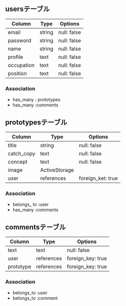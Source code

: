 ## usersテーブル

| Column     | Type   | Options     |
| ---------- | ------ | ----------- |
| email      | string | null: false |
| password   | string | null: false |
| name       | string | null: false |
| profile    | text   | null: false |
| occupation | text   | null: false |
| position   | text   | null: false |

### Association
- has_many : prototypes
- has_many :comments

## prototypesテーブル

| Column     | Type          | Options           |
| ---------- | ------------- | -----------       |
| title      | string        | null: false       |
| catch_copy | text          | null: false       |
| concept    | text          | null: false       |
| image      | ActiveStorage |                   |
| user       | references    | foreign_ket: true |

### Association
- belongs_ to :user
- has_many :comments

## commentsテーブル

| Column    | Type       | Options           |
| --------- | ---------- | -----------       |
| text      | text       | null: false       |
| user      | references | foreign_key: true |
| prototype | references | foreign_key: true |

### Association
- belongs_to :user
- belongs_to :comment